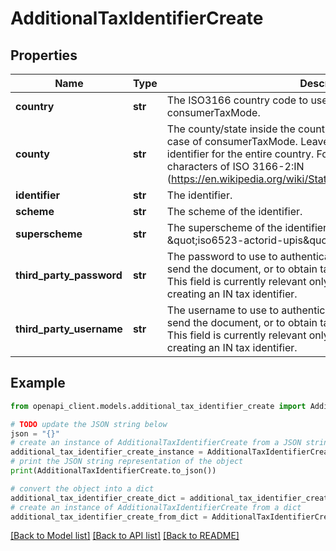 # AdditionalTaxIdentifierCreate


## Properties

Name | Type | Description | Notes
------------ | ------------- | ------------- | -------------
**country** | **str** | The ISO3166 country code to use this identifier for in case of consumerTaxMode. | 
**county** | **str** | The county/state inside the country code to use this identifier for in case of consumerTaxMode. Leave empty to create an additional tax identifier for the entire country. For India, use the two last characters of ISO 3166-2:IN (https://en.wikipedia.org/wiki/States_and_union_territories_of_India). | [optional] 
**identifier** | **str** | The identifier. | 
**scheme** | **str** | The scheme of the identifier. | 
**superscheme** | **str** | The superscheme of the identifier. Should always be \&quot;iso6523-actorid-upis\&quot;. | 
**third_party_password** | **str** | The password to use to authenticate to a system through which to send the document, or to obtain tax authority approval to send it. This field is currently relevant only for India and mandatory when creating an IN tax identifier. | [optional] 
**third_party_username** | **str** | The username to use to authenticate to a system through which to send the document, or to obtain tax authority approval to send it. This field is currently relevant only for India and mandatory when creating an IN tax identifier. | [optional] 

## Example

```python
from openapi_client.models.additional_tax_identifier_create import AdditionalTaxIdentifierCreate

# TODO update the JSON string below
json = "{}"
# create an instance of AdditionalTaxIdentifierCreate from a JSON string
additional_tax_identifier_create_instance = AdditionalTaxIdentifierCreate.from_json(json)
# print the JSON string representation of the object
print(AdditionalTaxIdentifierCreate.to_json())

# convert the object into a dict
additional_tax_identifier_create_dict = additional_tax_identifier_create_instance.to_dict()
# create an instance of AdditionalTaxIdentifierCreate from a dict
additional_tax_identifier_create_from_dict = AdditionalTaxIdentifierCreate.from_dict(additional_tax_identifier_create_dict)
```
[[Back to Model list]](../README.md#documentation-for-models) [[Back to API list]](../README.md#documentation-for-api-endpoints) [[Back to README]](../README.md)


